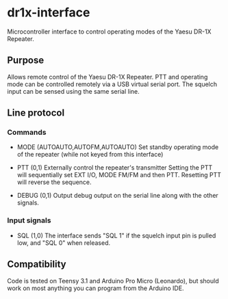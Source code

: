 dr1x-interface
==============

Microcontroller interface to control operating modes of the Yaesu DR-1X Repeater.

Purpose
-------

Allows remote control of the Yaesu DR-1X Repeater.
PTT and operating mode can be controlled remotely via a USB virtual serial port.
The squelch input can be sensed using the same serial line.

Line protocol
-------------

### Commands

- MODE (AUTOAUTO,AUTOFM,AUTOAUTO)
  Set standby operating mode of the repeater (while not keyed from this interface)

- PTT (0,1)
  Externally control the repeater's transmitter
  Setting the PTT will sequentially set EXT I/O, MODE FM/FM and then PTT.
  Resetting PTT will reverse the sequence.

- DEBUG (0,1)
  Output debug output on the serial line along with the other signals.

### Input signals

- SQL (1,0)
  The interface sends "SQL 1" if the squelch input pin is pulled low, and "SQL 0" when released.

Compatibility
-------------

Code is tested on Teensy 3.1 and Arduino Pro Micro (Leonardo), but should work on most anything you can program from the Arduino IDE.

